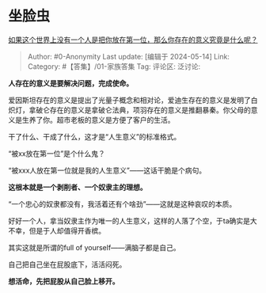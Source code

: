 # 坐脸虫
[如果这个世界上没有一个人是把你放在第一位，那么你存在的意义究竟是什么呢？](https://www.zhihu.com/question/640316383/answer/3497499156)

> Author: #0-Anonymity
> Last update: [编辑于 2024-05-14]
> Link:
> Category: #【答集】/01-家族答集 
> Tag:
> 评论区:
> 泛讨论:

**人存在的意义是要解决问题，完成使命。**

爱因斯坦存在的意义是提出了光量子概念和相对论，爱迪生存在的意义是发明了白炽灯，拿破仑存在的意义是拿破仑法典，项羽存在的意义是推翻暴秦。你父母的意义是生养了你。超市老板的意义是方便了客户的生活。

干了什么、干成了什么，这才是“人生意义”的标准格式。

“被xx放在第一位”是个什么鬼？

“被xxx人放在第一位就是我的人生意义”——这话干脆是个病句。

**这根本就是一个剥削者、一个奴隶主的理想。**

“一个忠心的奴隶都没有，我活着还有个啥劲”——这就是这种哀叹的本质。

好好一个人，拿当奴隶主作为唯一的人生意义，这样的人落了个空，于ta确实是大不幸，但是于人却值得开香槟。

其实这就是所谓的full of yourself——满脑子都是自己。

自己把自己坐在屁股底下，活活闷死。

**想活命，先把屁股从自己脸上移开。**